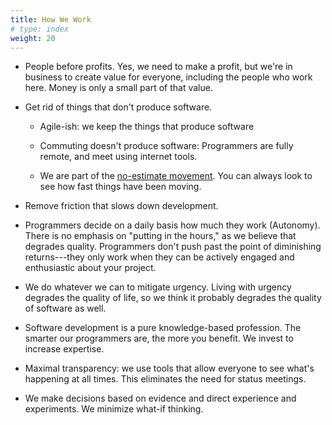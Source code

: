 ```yaml
---
title: How We Work
# type: index
weight: 20
---
```


-   People before profits. Yes, we need to make a profit, but we're in business to
    create value for everyone, including the people who work here. Money is only a
    small part of that value.

-   Get rid of things that don't produce software.

    -   Agile-ish: we keep the things that produce software

    -   Commuting doesn't produce software: Programmers are fully
        remote, and meet using internet tools.

    -   We are part of the
        [no-estimate movement](https://www.geepawhill.org/2017/07/15/estimating-stop-trying-harder/).
        You can always look to see how fast things have been moving.

-   Remove friction that slows down development.

-   Programmers decide on a daily basis how much they work (Autonomy).
    There is no emphasis on "putting in the hours," as we believe that
    degrades quality. Programmers don't push past the point of
    diminishing returns---they only work when they can be actively
    engaged and enthusiastic about your project.

-   We do whatever we can to mitigate urgency. Living with urgency
    degrades the quality of life, so we think it probably degrades the
    quality of software as well.

-   Software development is a pure knowledge-based profession. The
    smarter our programmers are, the more you benefit. We invest to
    increase expertise.

-   Maximal transparency: we use tools that allow everyone to see
    what's happening at all times. This eliminates the need for status
    meetings.

-   We make decisions based on evidence and direct experience and
    experiments. We minimize what-if thinking.

